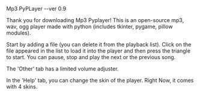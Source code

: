 Mp3 PyPLayer
--ver 0.9

Thank you for downloading Mp3 Pyplayer!
This is an open-source mp3, wav, ogg player made with python (includes tkinter, pygame, pillow modules).

Start by adding a file (you can delete it from the playback list).
Click on the file appeared in the list to load it into the player and then press the triangle to start.
You can pause, stop and play the next or the previous song.

The 'Other' tab has a limited volume adjuster.

In the 'Help' tab, you can change the skin of the player. Right Now, it comes with 4 skins.
